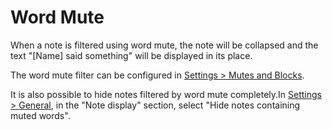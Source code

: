 # Word Mute

When a note is filtered using word mute, the note will be collapsed and the text "[Name] said something" will be displayed in its place.

The word mute filter can be configured in [Settings > Mutes and Blocks](x-mi-web://settings/mute-block).

It is also possible to hide notes filtered by word mute completely.In [Settings > General](x-mi-web://settings/general), in the "Note display" section, select "Hide notes containing muted words".
